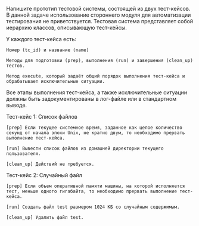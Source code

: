 Напишите прототип тестовой системы, состоящей из двух тест-кейсов. В данной задаче использование стороннего модуля для автоматизации тестирования не приветствуется.
Тестовая система представляет собой иерархию классов, описывающую тест-кейсы.

У каждого тест-кейса есть:

    Номер (tc_id) и название (name)

    Методы для подготовки (prep), выполнения (run) и завершения (clean_up) тестов. 

    Метод execute, который задаёт общий порядок выполнения тест-кейса и обрабатывает исключительные ситуации. 

Все этапы выполнения тест-кейса, а также исключительные ситуации должны быть задокументированы в лог-файле или в стандартном выводе.

Тест-кейс 1: Список файлов

    [prep] Если текущее системное время, заданное как целое количество секунд от начала эпохи Unix, не кратно двум, то необходимо прервать выполнение тест-кейса.

    [run] Вывести список файлов из домашней директории текущего пользователя.

    [clean_up] Действий не требуется.

Тест-кейс 2: Случайный файл

    [prep] Если объем оперативной памяти машины, на которой исполняется тест, меньше одного гигабайта, то необходимо прервать выполнение тест-кейса.

    [run] Создать файл test размером 1024 КБ со случайным содержимым.

    [clean_up] Удалить файл test.
